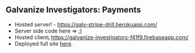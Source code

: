 ## Galvanize Investigators: Payments

* Hosted server! -  https://galv-stripe-drill.herokuapp.com/
* Server side code here => [:)](https://github.com/colinnielsen/strserver/)
* Hosted client¡ https://galvanize-investigators-f41f9.firebaseapp.com/
* Deployed full site [here](https://galvanize-investigators-f41f9.firebaseapp.com/).

